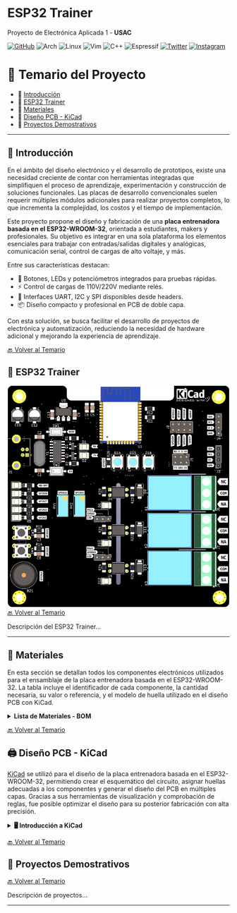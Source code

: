 # ESP32 Trainer
Proyecto de Electrónica Aplicada 1 - **USAC**

[![GitHub](https://img.shields.io/badge/github-%23121011.svg?style=for-the-badge&logo=github&logoColor=white)](https://github.com/EmersonEE) 
![Arch](https://img.shields.io/badge/Arch%20Linux-1793D1?logo=arch-linux&logoColor=fff&style=for-the-badge)
![Linux](https://img.shields.io/badge/Linux-FCC624?style=for-the-badge&logo=linux&logoColor=black)
![Vim](https://img.shields.io/badge/VIM-%2311AB00.svg?style=for-the-badge&logo=vim&logoColor=white)
![C++](https://img.shields.io/badge/c++-%2300599C.svg?style=for-the-badge&logo=c%2B%2B&logoColor=white)
![Espressif](https://img.shields.io/badge/espressif-E7352C.svg?style=for-the-badge&logo=espressif&logoColor=white)
 [![Twitter](https://img.shields.io/badge/Twitter-1DA1F2?style=for-the-badge&logo=twitter&logoColor=white)](https://twitter.com/EmersonPrez15)
[![Instagram](https://img.shields.io/badge/Instagram-%23E4405F.svg?style=for-the-badge&logo=Instagram&logoColor=white)](https://www.instagram.com/emersonperez5202/)


# 📘 Temario del Proyecto

- 🔹 [Introducción](#-introducción)
- 🔹 [ESP32 Trainer](#-esp32-trainer)
- 🔹 [Materiales](#-materiales)
- 🔹 [Diseño PCB - KiCad](#-diseño-pcb---kicad)
- 🔹 [Proyectos Demostrativos](#-proyectos-demostrativos)
<!-- - 🎥 [Video de Funcionamiento](#video-de-funcionamiento) -->

---

## 🧩 Introducción

En el ámbito del diseño electrónico y el desarrollo de prototipos, existe una necesidad creciente de contar con herramientas integradas que simplifiquen el proceso de aprendizaje, experimentación y construcción de soluciones funcionales. Las placas de desarrollo convencionales suelen requerir múltiples módulos adicionales para realizar proyectos completos, lo que incrementa la complejidad, los costos y el tiempo de implementación.

Este proyecto propone el diseño y fabricación de una **placa entrenadora basada en el ESP32-WROOM-32**, orientada a estudiantes, makers y profesionales. Su objetivo es integrar en una sola plataforma los elementos esenciales para trabajar con entradas/salidas digitales y analógicas, comunicación serial, control de cargas de alto voltaje, y más.

Entre sus características destacan:

- 🔘 Botones, LEDs y potenciómetros integrados para pruebas rápidas.
- ⚡ Control de cargas de 110V/220V mediante relés.
- 🔌 Interfaces UART, I2C y SPI disponibles desde headers.
- 📦 Diseño compacto y profesional en PCB de doble capa.

Con esta solución, se busca facilitar el desarrollo de proyectos de electrónica y automatización, reduciendo la necesidad de hardware adicional y mejorando la experiencia de aprendizaje.


[🔙 Volver al Temario](#-temario-del-proyecto)



## 🔌 ESP32 Trainer
![ESP32 Trainer](img/Development_Board_ESP32-V1.0.png)
[🔙 Volver al Temario](#-temario-del-proyecto)

Descripción del ESP32 Trainer...

---

## 🧰 Materiales  

En esta sección se detallan todos los componentes electrónicos utilizados para el ensamblaje de la placa entrenadora basada en el ESP32-WROOM-32. La tabla incluye el identificador de cada componente, la cantidad necesaria, su valor o referencia, y el modelo de huella utilizado en el diseño PCB con KiCad.

<details><summary><b>Lista de Materiales  - BOM</b></summary>

| 🧾 Componente | 🔢 Cantidad | 💡 Valor       | 📐 Huella (KiCad)                                          |
|--------------|-------------|----------------|-------------------------------------------------------------|
| BZ1          | 1           | Buzzer         | Buzzer_12x9.5RM7.6                                          |
| C1, C2       | 2           | 22pF           | C_1206_3216Metric_Pad1.33x1.80mm_HandSolder                 |
| C10, C12     | 2           | 100uF          | CP_Elec_5x5.4                                               |
| C11, C13, C5, C6, C9 | 5   | 100nF          | C_1206_3216Metric_Pad1.33x1.80mm_HandSolder                 |
| C14–C16, C3–C4, C7–C8 | 7 | 0.1uF          | C_1206_3216Metric_Pad1.33x1.80mm_HandSolder                 |
| D1, D10, D7  | 3           | LED Verde      | LED_1210_3225Metric_Pad1.42x2.65mm_HandSolder               |
| D11, D13, D9 | 3           | SS24           | D_SMA                                                       |
| D12, D3, D8  | 3           | LED Azul       | LED_1210_3225Metric_Pad1.42x2.65mm_HandSolder               |
| D14–D16      | 3           | WS2812B        | LED_WS2812B_PLCC4_5.0x5.0mm_P3.2mm                          |
| D2           | 1           | LED Amarillo   | LED_1210_3225Metric_Pad1.42x2.65mm_HandSolder               |
| D4–D6        | 3           | LED Rojo       | LED_1210_3225Metric_Pad1.42x2.65mm_HandSolder               |
| J1           | 1           | USB B          | USB_B_Lumberg_2411_02_Horizontal                            |
| J10, J9      | 2           | —              | PinHeader_1x03_P2.54mm_Vertical                             |
| J2           | 1           | GPIO           | PinHeader_2x04_P2.54mm_Vertical                             |
| J3           | 1           | OLED           | PinSocket_1x04_P2.54mm_Vertical                             |
| J4           | 1           | —              | PinHeader_1x04_P2.54mm_Vertical                             |
| J5           | 1           | —              | PinHeader_2x03_P2.54mm_Vertical                             |
| J6–J8        | 3           | —              | TerminalBlock_Phoenix_MKDS-1,5-3-5.08_1x03_P5.08mm_Horizontal |
| K1–K3        | 3           | —              | Relay_SPDT_SANYOU_SRD_Series_Form_C                         |
| Q1–Q6        | 6           | MMBT3904       | SOT-23                                                      |
| R1, R2, R7, R9, R11, R12 | 6 | 10K         | R_1206_3216Metric_Pad1.30x1.75mm_HandSolder                 |
| R8, R10, R13–R16, R19–R21, R24 | 10 | 470   | R_1206_3216Metric_Pad1.30x1.75mm_HandSolder                 |
| R17, R22–R23, R25 | 4      | 2.2K           | R_1206_3216Metric_Pad1.30x1.75mm_HandSolder                 |
| R18          | 1           | 4.7K           | R_1206_3216Metric_Pad1.30x1.75mm_HandSolder                 |
| R26          | 1           | 220            | R_1206_3216Metric_Pad1.30x1.75mm_HandSolder                 |
| R3, R4       | 2           | 2K             | R_1206_3216Metric_Pad1.30x1.75mm_HandSolder                 |
| R5, R6       | 2           | 1K             | R_1206_3216Metric_Pad1.30x1.75mm_HandSolder                 |
| RV1, RV2     | 2           | 100K Pot       | Potentiometer_Bourns_3296W_Vertical                         |
| SW1, SW2     | 2           | —              | SW_Tactile_SPST_NO_Straight_CK_PTS636Sx25SMTRLFS            |
| SW3, SW4     | 2           | —              | SW_PUSH_6mm                                                 |
| U1           | 1           | ESP32-WROOM-32 | ESP32-WROOM-32                                              |
| U2           | 1           | CH340G         | SOIC-16_3.9x9.9mm_P1.27mm                                   |
| U3           | 1           | AMS1117-3.3    | SOT-223-3_TabPin2                                           |
| U4–U6        | 3           | PC817          | DIP-4_W7.62mm                                               |
| Y1           | 1           | 12MHz          | Crystal_HC49-4H_Vertical                                    |
</details>

[🔙 Volver al Temario](#-temario-del-proyecto)

## 🖨️ Diseño PCB - KiCad

 [KiCad](https://www.kicad.org/) se utilizó para el diseño de la placa entrenadora basada en el ESP32-WROOM-32, permitiendo crear el esquemático del circuito, asignar huellas adecuadas a los componentes y generar el diseño del PCB en múltiples capas. Gracias a sus herramientas de visualización y comprobación de reglas, fue posible optimizar el diseño para su posterior fabricación con alta precisión.

<details><summary><b>🖥️ Introducción a KiCad</b></summary>

KiCad es una suite de software libre para el diseño de circuitos electrónicos y la creación de placas de circuito impreso (PCB). Desarrollado originalmente por Jean-Pierre Charras y mantenido actualmente por la comunidad y la Fundación KiCad, es una herramienta poderosa y versátil que compite con soluciones comerciales en la industria electrónica.

[KiCad](https://www.kicad.org/) permite a los diseñadores electrónicos trabajar de forma integral en todo el flujo de desarrollo de hardware, desde la creación de esquemáticos eléctricos hasta la generación de archivos Gerber listos para fabricación. Entre sus principales características destacan:

✏️ Editor de esquemáticos intuitivo, con bibliotecas extensas de componentes.

🧩 Gestor de huellas (footprints) que vincula componentes con sus representaciones físicas en el PCB.

🖨️ Editor de PCB con reglas de diseño personalizables y soporte para múltiples capas.

📷 Visualizador 3D para inspeccionar el diseño de la placa antes de fabricarla.

🔁 Integración con herramientas externas para simulación eléctrica (SPICE) o gestión de proyectos.

Al ser de código abierto y multiplataforma (disponible en Windows, Linux y macOS), KiCad es una opción ideal tanto para estudiantes, makers, como para profesionales del diseño electrónico.

## 📺 Tutoriales KiCad

### Guía para el uso de KiCad #1

[![Guía para el uso de KiCad #1](https://img.youtube.com/vi/d3H3tfU4zBI/0.jpg)](https://youtu.be/d3H3tfU4zBI)

---

### Guía para el uso de KiCad #2

[![Guía para el uso de KiCad #2](https://img.youtube.com/vi/7YaQ3QVPdN0/0.jpg)](https://youtu.be/7YaQ3QVPdN0)

</details>

[🔙 Volver al Temario](#-temario-del-proyecto)

## 🧪 Proyectos Demostrativos
[🔙 Volver al Temario](#-temario-del-proyecto)

Descripción de proyectos...

---
